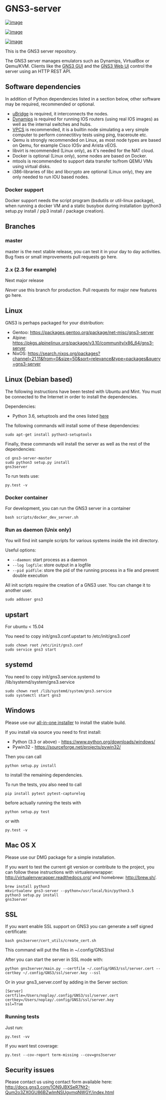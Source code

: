 GNS3-server
===========

[![image](https://github.com/GNS3/gns3-server/workflows/testing/badge.svg)](https://github.com/GNS3/gns3-server/actions?query=workflow%3Atesting)

[![image](https://img.shields.io/pypi/v/gns3-server.svg)](https://pypi.python.org/pypi/gns3-server)

[![image](https://snyk.io/test/github/GNS3/gns3-server/badge.svg)](https://snyk.io/test/github/GNS3/gns3-server)

This is the GNS3 server repository.

The GNS3 server manages emulators such as Dynamips, VirtualBox or
Qemu/KVM. Clients like the [GNS3 GUI](https://github.com/GNS3/gns3-gui/)
and the [GNS3 Web UI](https://github.com/GNS3/gns3-web-ui) control the
server using an HTTP REST API.

Software dependencies
---------------------

In addition of Python dependencies listed in a section below, other
software may be required, recommended or optional.

-   [uBridge](https://github.com/GNS3/ubridge/) is required, it
    interconnects the nodes.
-   [Dynamips](https://github.com/GNS3/dynamips/) is required for
    running IOS routers (using real IOS images) as well as the internal
    switches and hubs.
-   [VPCS](https://github.com/GNS3/vpcs/) is recommended, it is a
    builtin node simulating a very simple computer to perform
    connectitivy tests using ping, traceroute etc.
-   Qemu is strongly recommended on Linux, as most node types are based
    on Qemu, for example Cisco IOSv and Arista vEOS.
-   libvirt is recommended (Linux only), as it\'s needed for the NAT
    cloud.
-   Docker is optional (Linux only), some nodes are based on Docker.
-   mtools is recommended to support data transfer to/from QEMU VMs
    using virtual disks.
-   i386-libraries of libc and libcrypto are optional (Linux only), they
    are only needed to run IOU based nodes.

### Docker support

Docker support needs the script program (bsdutils or
util-linux package), when running a docker VM and a static
busybox during installation (python3 setup.py install / pip3 install /
package creation).

Branches
--------

### master

master is the next stable release, you can test it in your day to day
activities. Bug fixes or small improvements pull requests go here.

### 2.x (2.3 for example)

Next major release

*Never* use this branch for production. Pull requests for major new
features go here.

Linux
-----

GNS3 is perhaps packaged for your distribution:

-   Gentoo: <https://packages.gentoo.org/package/net-misc/gns3-server>
-   Alpine:
    <https://pkgs.alpinelinux.org/package/v3.10/community/x86_64/gns3-server>
-   NixOS:
    <https://search.nixos.org/packages?channel=21.11&from=0&size=50&sort=relevance&type=packages&query=gns3-server>

Linux (Debian based)
--------------------

The following instructions have been tested with Ubuntu and Mint. You
must be connected to the Internet in order to install the dependencies.

Dependencies:

-   Python 3.6, setuptools and the ones listed
    [here](https://github.com/GNS3/gns3-server/blob/master/requirements.txt)

The following commands will install some of these dependencies:

``` {.bash}
sudo apt-get install python3-setuptools
```

Finally, these commands will install the server as well as the rest of
the dependencies:

``` {.bash}
cd gns3-server-master
sudo python3 setup.py install
gns3server
```

To run tests use:

``` {.bash}
py.test -v
```

### Docker container

For development, you can run the GNS3 server in a container

``` {.bash}
bash scripts/docker_dev_server.sh
```

### Run as daemon (Unix only)

You will find init sample scripts for various systems inside the init
directory.

Useful options:

-   `--daemon`: start process as a daemon
-   `--log logfile`: store output in a logfile
-   `--pid pidfile`: store the pid of the running process in a file and
    prevent double execution

All init scripts require the creation of a GNS3 user. You can change it
to another user.

``` {.bash}
sudo adduser gns3
```

upstart
-------

For ubuntu < 15.04

You need to copy init/gns3.conf.upstart to /etc/init/gns3.conf

``` {.bash}
sudo chown root /etc/init/gns3.conf
sudo service gns3 start
```

systemd
-------

You need to copy init/gns3.service.systemd to
/lib/systemd/system/gns3.service

``` {.bash}
sudo chown root /lib/systemd/system/gns3.service
sudo systemctl start gns3
```

Windows
-------

Please use our [all-in-one
installer](https://community.gns3.com/software/download) to install the
stable build.

If you install via source you need to first install:

-   Python (3.3 or above) - <https://www.python.org/downloads/windows/>
-   Pywin32 - <https://sourceforge.net/projects/pywin32/>

Then you can call

``` {.bash}
python setup.py install
```

to install the remaining dependencies.

To run the tests, you also need to call

``` {.bash}
pip install pytest pytest-capturelog
```

before actually running the tests with

``` {.bash}
python setup.py test
```

or with

``` {.bash}
py.test -v
```

Mac OS X
--------

Please use our DMG package for a simple installation.

If you want to test the current git version or contribute to the
project, you can follow these instructions with virtualenvwrapper:
<http://virtualenvwrapper.readthedocs.org/> and homebrew:
<http://brew.sh/>.

``` {.bash}
brew install python3
mkvirtualenv gns3-server --python=/usr/local/bin/python3.5
python3 setup.py install
gns3server
```

SSL
---

If you want enable SSL support on GNS3 you can generate a self signed
certificate:

``` {.bash}
bash gns3server/cert_utils/create_cert.sh
```

This command will put the files in \~/.config/GNS3/ssl

After you can start the server in SSL mode with:

``` {.bash}
python gns3server/main.py --certfile ~/.config/GNS3/ssl/server.cert --certkey ~/.config/GNS3/ssl/server.key --ssl
```

Or in your gns3\_server.conf by adding in the Server section:

``` {.ini}
[Server]
certfile=/Users/noplay/.config/GNS3/ssl/server.cert
certkey=/Users/noplay/.config/GNS3/ssl/server.key
ssl=True
```

### Running tests

Just run:

``` {.bash}
py.test -vv
```

If you want test coverage:

``` {.bash}
py.test --cov-report term-missing --cov=gns3server
```

Security issues
---------------

Please contact us using contact form available here:
<http://docs.gns3.com/1ON9JBXSeR7Nt2-Qum2o3ZX0GU86BZwlmNSUgvmqNWGY/index.html>
